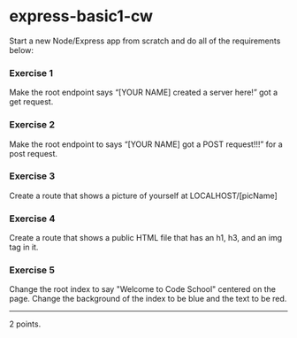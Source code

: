 # express-basic1-cw

Start a new Node/Express app from scratch and do all of the requirements below:

### Exercise 1
Make the root endpoint says “[YOUR NAME] created a server here!” got a get request.

### Exercise 2
Make the root endpoint to says “[YOUR NAME] got a POST request!!!” for a post request.

### Exercise 3
Create a route that shows a picture of yourself at LOCALHOST/[picName]

### Exercise 4
Create a route that shows a public HTML file that has an h1, h3, and an img tag in it.

### Exercise 5
Change the root index to say "Welcome to Code School" centered on the page. Change the background of the index to be blue and the text to be red.
<hr>
2 points.